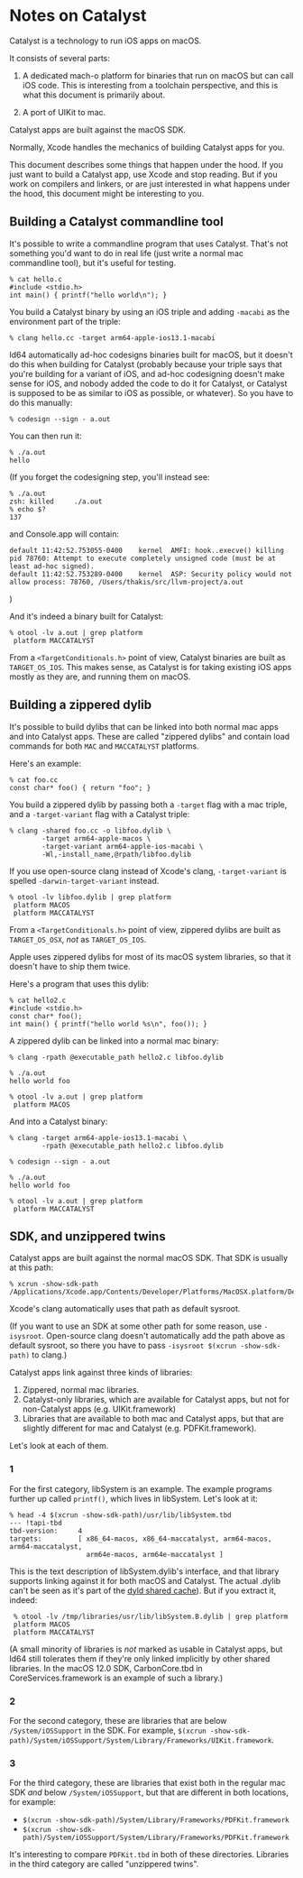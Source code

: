 Notes on Catalyst
=================

Catalyst is a technology to run iOS apps on macOS.

It consists of several parts:

1. A dedicated mach-o platform for binaries that run on macOS but can
   call iOS code. This is interesting from a toolchain perspective, and
   this is what this document is primarily about.

2. A port of UIKit to mac.

Catalyst apps are built against the macOS SDK.

Normally, Xcode handles the mechanics of building Catalyst apps for you.

This document describes some things that happen under the hood. If you just
want to build a Catalyst app, use Xcode and stop reading. But if you work
on compilers and linkers, or are just interested in what happens under the hood,
this document might be interesting to you.

Building a Catalyst commandline tool
------------------------------------

It's possible to write a commandline program that uses Catalyst. That's not
something you'd want to do in real life (just write a normal mac commandline
tool), but it's useful for testing.

```
% cat hello.c
#include <stdio.h>
int main() { printf("hello world\n"); }
```

You build a Catalyst binary by using an iOS triple and adding `-macabi` as
the environment part of the triple:

```
% clang hello.cc -target arm64-apple-ios13.1-macabi
```

ld64 automatically ad-hoc codesigns binaries built for macOS, but it doesn't do
this when building for Catalyst (probably because your triple says that you're
building for a variant of iOS, and ad-hoc codesigning doesn't make sense for
iOS, and nobody added the code to do it for Catalyst, or Catalyst is supposed
to be as similar to iOS as possible, or whatever). So you have to do this
manually:

```
% codesign --sign - a.out
```

You can then run it:

```
% ./a.out           
hello
```

(If you forget the codesigning step, you'll instead see:

```
% ./a.out
zsh: killed     ./a.out
% echo $?
137
```

and Console.app will contain:

```
default	11:42:52.753055-0400	kernel	AMFI: hook..execve() killing pid 78760: Attempt to execute completely unsigned code (must be at least ad-hoc signed).
default	11:42:52.753289-0400	kernel	ASP: Security policy would not allow process: 78760, /Users/thakis/src/llvm-project/a.out
```
)

And it's indeed a binary built for Catalyst:

```
% otool -lv a.out | grep platform
 platform MACCATALYST
```

From a `<TargetConditionals.h>` point of view, Catalyst binaries are built as
`TARGET_OS_IOS`. This makes sense, as Catalyst is for taking existing iOS
apps mostly as they are, and running them on macOS.

Building a zippered dylib
-------------------------

It's possible to build dylibs that can be linked into both normal mac apps
and into Catalyst apps. These are called "zippered dylibs" and contain
load commands for both `MAC` and `MACCATALYST` platforms.


Here's an example:

```
% cat foo.cc
const char* foo() { return "foo"; }
```

You build a zippered dylib by passing both a `-target` flag with a mac triple,
and a `-target-variant` flag with a Catalyst triple:

```
% clang -shared foo.cc -o libfoo.dylib \
        -target arm64-apple-macos \
        -target-variant arm64-apple-ios-macabi \
        -Wl,-install_name,@rpath/libfoo.dylib
```

If you use open-source clang instead of Xcode's clang, `-target-variant` is
spelled `-darwin-target-variant` instead.

```
% otool -lv libfoo.dylib | grep platform
 platform MACOS
 platform MACCATALYST
```

From a `<TargetConditionals.h>` point of view, zippered dylibs are built as
`TARGET_OS_OSX`, _not_ as `TARGET_OS_IOS`.

Apple uses zippered dylibs for most of its macOS system libraries, so that it
doesn't have to ship them twice.

Here's a program that uses this dylib:

```
% cat hello2.c
#include <stdio.h>
const char* foo();
int main() { printf("hello world %s\n", foo()); }
```

A zippered dylib can be linked into a normal mac binary:

```
% clang -rpath @executable_path hello2.c libfoo.dylib

% ./a.out                                            
hello world foo

% otool -lv a.out | grep platform       
 platform MACOS
```

And into a Catalyst binary:

```
% clang -target arm64-apple-ios13.1-macabi \
        -rpath @executable_path hello2.c libfoo.dylib

% codesign --sign - a.out

% ./a.out                                            
hello world foo

% otool -lv a.out | grep platform
 platform MACCATALYST
```

SDK, and unzippered twins
-------------------------

Catalyst apps are built against the normal macOS SDK. That SDK is usually
at this path:

```
% xcrun -show-sdk-path
/Applications/Xcode.app/Contents/Developer/Platforms/MacOSX.platform/Developer/SDKs/MacOSX.sdk
```

Xcode's clang automatically uses that path as default sysroot.

(If you want to use an SDK at some other path for some reason, use `-isysroot`.
Open-source clang doesn't automatically add the path above as default sysroot,
so there you have to pass `-isysroot $(xcrun -show-sdk-path)` to clang.)


Catalyst apps link against three kinds of libraries:
1. Zippered, normal mac libraries.
2. Catalyst-only libraries, which are available for Catalyst apps,
   but not for non-Catalyst apps (e.g. UIKit.framework)
3. Libraries that are available to both mac and Catalyst apps,
   but that are slightly different for mac and Catalyst
   (e.g. PDFKit.framework).

Let's look at each of them.

### 1

For the first category, libSystem is an example. The example programs further
up called `printf()`, which lives in libSystem. Let's look at it:

```
% head -4 $(xcrun -show-sdk-path)/usr/lib/libSystem.tbd
--- !tapi-tbd
tbd-version:     4
targets:         [ x86_64-macos, x86_64-maccatalyst, arm64-macos, arm64-maccatalyst,
                   arm64e-macos, arm64e-maccatalyst ]
```

This is the text description of libSystem.dylib's interface, and that library
supports linking against it for both macOS and Catalyst. The actual .dylib
can't be seen as it's part of the
[dyld shared cache](https://github.com/keith/dyld-shared-cache-extractor)).
But if you extract it, indeed:

```
 % otool -lv /tmp/libraries/usr/lib/libSystem.B.dylib | grep platform
 platform MACOS
 platform MACCATALYST
```

(A small minority of libraries is _not_ marked as usable in Catalyst apps,
but ld64 still tolerates them if they're only linked implicitly by other
shared libraries. In the macOS 12.0 SDK, CarbonCore.tbd in
CoreServices.framework is an example of such a library.)

### 2

For the second category, these are libraries that are below
`/System/iOSSupport` in the SDK. For example,
`$(xcrun -show-sdk-path)/System/iOSSupport/System/Library/Frameworks/UIKit.framework`.

### 3

For the third category, these are libraries that exist both in the regular
mac SDK _and_ below `/System/iOSSupport`, but that are different in both
locations, for example:

* `$(xcrun -show-sdk-path)/System/Library/Frameworks/PDFKit.framework`
* `$(xcrun -show-sdk-path)/System/iOSSupport/System/Library/Frameworks/PDFKit.framework`

It's interesting to compare `PDFKit.tbd` in both of these directories.
Libraries in the third category are called "unzippered twins".
